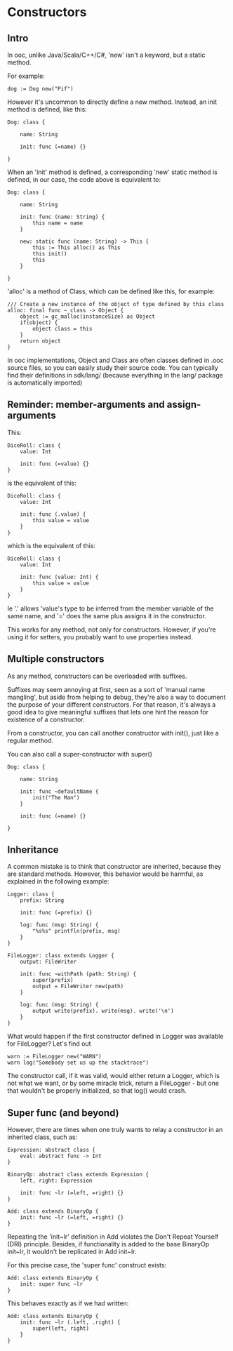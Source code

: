 Constructors
============

Intro
-----

In ooc, unlike Java/Scala/C++/C#, 'new' isn't a keyword, but a static method.

For example:

    dog := Dog new("Pif")

However it's uncommon to directly define a new method. Instead, an init method is
defined, like this:

    Dog: class {

        name: String

        init: func (=name) {}

    }

When an 'init' method is defined, a corresponding 'new' static method is defined, in our case,
the code above is equivalent to:

    Dog: class {

        name: String

        init: func (name: String) {
            this name = name
        }

        new: static func (name: String) -> This {
            this := This alloc() as This
            this init()
            this
        }

    }

'alloc' is a method of Class, which can be defined like this, for example:

    /// Create a new instance of the object of type defined by this class
    alloc: final func ~_class -> Object {
        object := gc_malloc(instanceSize) as Object
        if(object) {
            object class = this
        }
        return object
    }

In ooc implementations, Object and Class are often classes defined in .ooc source
files, so you can easily study their source code. You can typically find their definitions
in sdk/lang/ (because everything in the lang/ package is automatically imported)

Reminder: member-arguments and assign-arguments
-----------------------------------------------

This:

    DiceRoll: class {
        value: Int

        init: func (=value) {}
    }

is the equivalent of this:

    DiceRoll: class {
        value: Int

        init: func (.value) {
            this value = value
        }
    }

which is the equivalent of this:

    DiceRoll: class {
        value: Int

        init: func (value: Int) {
            this value = value
        }
    }

Ie '.' allows 'value's type to be inferred from the member variable
of the same name, and '=' does the same plus assigns it in the constructor.

This works for any method, not only for constructors. However, if you're using
it for setters, you probably want to use properties instead.

Multiple constructors
---------------------

As any method, constructors can be overloaded with suffixes.

Suffixes may seem annoying at first, seen as a sort of 'manual name mangling',
but aside from helping to debug, they're also a way to document the purpose of your
different constructors. For that reason, it's always a good idea to give meaningful
suffixes that lets one hint the reason for existence of a constructor.

From a constructor, you can call another constructor with init(), just like a regular
method.

You can also call a super-constructor with super()

    Dog: class {

        name: String

        init: func ~defaultName {
            init("The Man")
        }

        init: func (=name) {}

    }

Inheritance
-----------

A common mistake is to think that constructor are inherited, because they are standard
methods. However, this behavior would be harmful, as explained in the following example:

    Logger: class {
        prefix: String

        init: func (=prefix) {}

        log: func (msg: String) {
            "%s%s" printfln(prefix, msg)
        }
    }

    FileLogger: class extends Logger {
        output: FileWriter

        init: func ~withPath (path: String) {
            super(prefix)
            output = FileWriter new(path)
        }

        log: func (msg: String) {
            output write(prefix). write(msg). write('\n')
        }
    }

What would happen if the first constructor defined in Logger was available
for FileLogger? Let's find out

    warn := FileLogger new("WARN")
    warn log("Somebody set us up the stacktrace")

The constructor call, if it was valid, would either return a Logger, which is
not what we want, or by some miracle trick, return a FileLogger - but one
that wouldn't be properly initialized, so that log() would crash.

Super func (and beyond)
-----------------------

However, there are times when one truly wants to relay a constructor
in an inherited class, such as:

    Expression: abstract class {
        eval: abstract func -> Int
    }

    BinaryOp: abstract class extends Expression {
        left, right: Expression

        init: func ~lr (=left, =right) {}
    }

    Add: class extends BinaryOp {
        init: func ~lr (=left, =right) {}
    }

Repeating the 'init~lr' definition in Add violates the Don't Repeat Yourself (DRI)
principle. Besides, if functionality is added to the base BinaryOp init~lr, it
wouldn't be replicated in Add init~lr.

For this precise case, the 'super func' construct exists:

    Add: class extends BinaryOp {
        init: super func ~lr
    }

This behaves exactly as if we had written:

    Add: class extends BinaryOp {
        init: func ~lr (.left, .right) {
            super(left, right)
        }
    }















